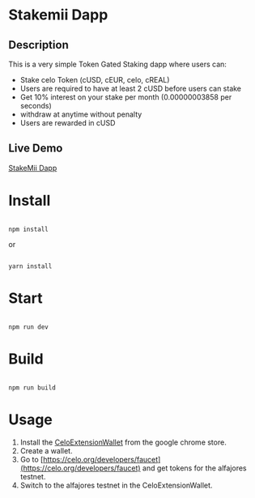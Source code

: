 # Stakemii Dapp

## Description
This is a very simple Token Gated Staking dapp where users can:
* Stake celo Token (cUSD, cEUR, celo, cREAL)
* Users are required to have at least 2 cUSD before users can stake
* Get 10% interest on your stake per month (0.00000003858 per seconds)
* withdraw at anytime without penalty
* Users are rewarded in cUSD

## Live Demo
[StakeMii Dapp](https://idowuvictor.github.io/Token-Gated-Staking-dapp/)

# Install

```

npm install

```

or 

```

yarn install

```

# Start

```

npm run dev

```

# Build

```

npm run build

```
# Usage
1. Install the [CeloExtensionWallet](https://chrome.google.com/webstore/detail/celoextensionwallet/kkilomkmpmkbdnfelcpgckmpcaemjcdh?hl=en) from the google chrome store.
2. Create a wallet.
3. Go to [https://celo.org/developers/faucet](https://celo.org/developers/faucet) and get tokens for the alfajores testnet.
4. Switch to the alfajores testnet in the CeloExtensionWallet.